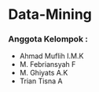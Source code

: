 # Data-Mining

### Anggota Kelompok :
* Ahmad Muflih I.M.K
* M. Febriansyah F
* M. Ghiyats A.K
* Trian Tisna A
